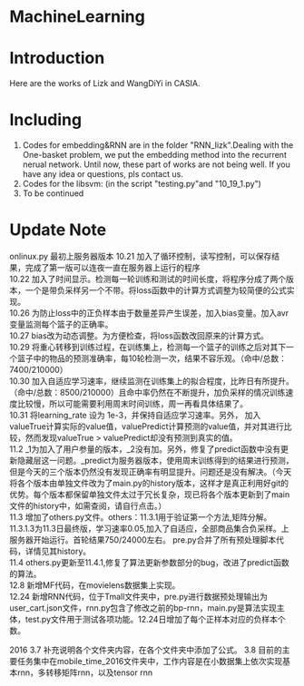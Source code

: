# MachineLearning
# Introduction
Here are the works of Lizk and WangDiYi in CASIA.
# Including
1. Codes for embedding&RNN are in the folder "RNN_lizk".Dealing with the One-basket problem, we put the embedding method into the recurrent nerual network. Until now, these part of works are not being well. If you have any idea or questions, pls contact us.
2. Codes for the libsvm: (in the script "testing.py"and "10_19_1.py")
3. To be continued



# Update Note
onlinux.py 	最初上服务器版本
10.21 	加入了循环控制，读写控制，可以保存结果，完成了第一版可以连夜一直在服务器上运行的程序  
10.22 	加入了时间显示。检测每一轮训练和测试的时间长度，将程序分成了两个版本，一个是带负采样另一个不带。将loss函数中的计算方式调整为较简便的公式实现。  
10.26 	为防止loss中的正负样本由于数量差异产生误差，加入bias变量。加入avr变量监测每个篮子的正确率。  
10.27 	bias改为动态调整。为方便检查，将loss函数改回原来的计算方式。  
10.29 	将重心转移到训练过程，在训练集上，检测每一个篮子的训练之后对其下一个篮子中的物品的预测准确率，每10轮检测一次，结果不容乐观。（命中/总数：7400/210000）  
10.30 	加入自适应学习速率，继续监测在训练集上的拟合程度，比昨日有所提升。（命中/总数：8500/210000）且命中率仍然在不断提升，加负采样的情况训练速度比较慢，所以可能需要利用周末时间训练，周一再看具体结果了。  
10.31  将learning_rate 设为 1e-3，并保持自适应学习速率。另外， 加入valueTrue计算实际的value值，valuePredict计算预测的value值，并对其进行比较，然而发现valueTrue > valuePredict却没有预测到真实的值。  
11.2  _1为加入了用户参量的版本，_2没有加。另外，修复了predict函数中没有更新隐藏层这一问题。_predict为服务器版本，使用周末训练得到的结果进行预测，但是今天的三个版本仍然没有发现正确率有明显提升。问题还是没有解决。（今天将各个版本由单独文件改为了main.py的history版本，这样才是真正利用好git的优势。每个版本都保留单独文件太过于冗长复杂，现已将各个版本更新到了main文件的history中，如需查阅，请自行点击。）  
11.3	增加了others.py文件。others：11.3.1用于验证第一个方法,矩阵分解。11.3.1.3为11.3日最终版，学习速率0.05,加入了自适应，全部商品集合负采样。上服务器开始运行。首轮结果750/24000左右。
	pre.py合并了所有预处理脚本代码，详情见其history。  
11.4	others.py更新至11.4.1,修复了算法更新参数部分的bug，改进了predict函数的算法。  
12.8	新增MF代码，在movielens数据集上实现。  
12.24	新增RNN代码，位于Tmall文件夹中，pre.py进行数据预处理输出为user_cart.json文件，rnn.py包含了修改之前的bp-rnn，main.py是算法实现主体，test.py文件用于测试各项功能。12.24日增加了每个正样本对应的负样本个数。

2016
3.7	补充说明各个文件夹内容，在各个文件夹中添加了公式。
3.8	目前的主要任务集中在mobile_time_2016文件夹中，工作内容是在小数据集上依次实现基本rnn，多转移矩阵rnn，以及tensor rnn
